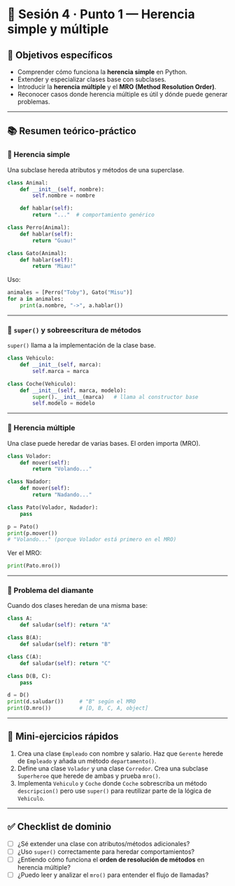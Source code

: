 # 🧭 Sesión 4 · Punto 1 — Herencia simple y múltiple

## 🎯 Objetivos específicos

* Comprender cómo funciona la **herencia simple** en Python.
* Extender y especializar clases base con subclases.
* Introducir la **herencia múltiple** y el **MRO (Method Resolution Order)**.
* Reconocer casos donde herencia múltiple es útil y dónde puede generar problemas.

---

## 📚 Resumen teórico-práctico

### 🔹 Herencia simple

Una subclase hereda atributos y métodos de una superclase.

```python
class Animal:
    def __init__(self, nombre):
        self.nombre = nombre

    def hablar(self):
        return "..."  # comportamiento genérico

class Perro(Animal):
    def hablar(self):
        return "Guau!"

class Gato(Animal):
    def hablar(self):
        return "Miau!"
```

Uso:

```python
animales = [Perro("Toby"), Gato("Misu")]
for a in animales:
    print(a.nombre, "->", a.hablar())
```

---

### 🔹 `super()` y sobreescritura de métodos

`super()` llama a la implementación de la clase base.

```python
class Vehiculo:
    def __init__(self, marca):
        self.marca = marca

class Coche(Vehiculo):
    def __init__(self, marca, modelo):
        super().__init__(marca)   # llama al constructor base
        self.modelo = modelo
```

---

### 🔹 Herencia múltiple

Una clase puede heredar de varias bases. El orden importa (MRO).

```python
class Volador:
    def mover(self):
        return "Volando..."

class Nadador:
    def mover(self):
        return "Nadando..."

class Pato(Volador, Nadador):
    pass

p = Pato()
print(p.mover())  
# "Volando..." (porque Volador está primero en el MRO)
```

Ver el MRO:

```python
print(Pato.mro())
```

---

### 🔹 Problema del diamante

Cuando dos clases heredan de una misma base:

```python
class A: 
    def saludar(self): return "A"

class B(A): 
    def saludar(self): return "B"

class C(A): 
    def saludar(self): return "C"

class D(B, C): 
    pass

d = D()
print(d.saludar())     # "B" según el MRO
print(D.mro())         # [D, B, C, A, object]
```

---

## 🧩 Mini-ejercicios rápidos

1. Crea una clase `Empleado` con nombre y salario. Haz que `Gerente` herede de `Empleado` y añada un método `departamento()`.
2. Define una clase `Volador` y una clase `Corredor`. Crea una subclase `Superheroe` que herede de ambas y prueba `mro()`.
3. Implementa `Vehiculo` y `Coche` donde `Coche` sobrescriba un método `descripcion()` pero use `super()` para reutilizar parte de la lógica de `Vehiculo`.

---

## ✅ Checklist de dominio

* [ ] ¿Sé extender una clase con atributos/métodos adicionales?
* [ ] ¿Uso `super()` correctamente para heredar comportamientos?
* [ ] ¿Entiendo cómo funciona el **orden de resolución de métodos** en herencia múltiple?
* [ ] ¿Puedo leer y analizar el `mro()` para entender el flujo de llamadas?